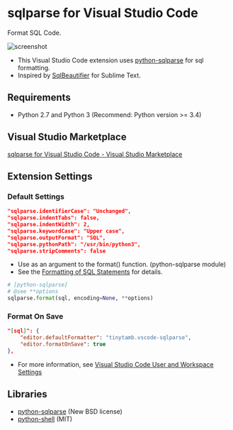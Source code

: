# sqlparse for Visual Studio Code

Format SQL Code.

![screenshot](https://github.com/tinytamb/vscode-sqlparse/raw/master/images/screenshot.gif)

* This Visual Studio Code extension uses [python-sqlparse](https://code.google.com/p/python-sqlparse/) for sql formatting.
* Inspired by [SqlBeautifier](https://github.com/zsong/SqlBeautifier)  for Sublime Text.

## Requirements

* Python 2.7 and Python 3 (Recommend: Python version >= 3.4)

## Visual Studio Marketplace

[sqlparse for Visual Studio Code - Visual Studio Marketplace](https://marketplace.visualstudio.com/items?itemName=tinytamb.vscode-sqlparse)

## Extension Settings

### Default Settings

```json
"sqlparse.identifierCase": "Unchanged",
"sqlparse.indentTabs": false,
"sqlparse.indentWidth": 2,
"sqlparse.keywordCase": "Upper case",
"sqlparse.outputFormat": "SQL",
"sqlparse.pythonPath": "/usr/bin/python3",
"sqlparse.stripComments": false
```

* Use as an argument to the format() function. (python-sqlparse module)
* See the [Formatting of SQL Statements](https://sqlparse.readthedocs.io/en/latest/api/) for details.

```py
# [python-sqlparse]
# @see **options
sqlparse.format(sql, encoding=None, **options)
```

### Format On Save

```json
"[sql]": {
    "editor.defaultFormatter": "tinytamb.vscode-sqlparse",
    "editor.formatOnSave": true
},
```

* For more information, see [Visual Studio Code User and Workspace Settings](https://code.visualstudio.com/docs/getstarted/settings#_language-specific-editor-settings)

## Libraries

* [python-sqlparse](https://github.com/andialbrecht/sqlparse) (New BSD license)
* [python-shell](https://github.com/extrabacon/python-shell) (MIT)
